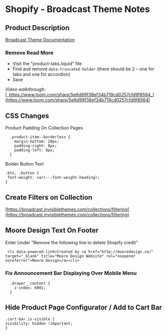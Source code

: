 
# Shopify - Broadcast Theme Notes

## Product Description
[Broadcast Theme Documentation](https://broadcast.invisiblethemes.com/about-broadcast/master)


### Remove Read More
-   Visit the "product-tabs.liquid" file
-   Find and remove `data-truncated-holder` (there should be 2 – one for tabs and one for accordion)
-   Save

_Video walkthrough:_ [_https://www.loom.com/share/5e6d99f38ef34b719cd0257cfd9f8564_](https://www.loom.com/share/5e6d99f38ef34b719cd0257cfd9f8564)


## CSS Changes
Product Padding On Collection Pages

```
  .product-item--borderless {
    margin-bottom: 20px;
    padding-right: 8px;
    padding-left: 8px;
  }
```

Bolder Button Text

```
.btn, .button {
 font-weight: var(---font-weight-heading);
}
```



## Create Filters on Collection
[https://broadcast.invisiblethemes.com/collections/filtering](https://broadcast.invisiblethemes.com/collections/filtering)


## Moore Design Text On Footer
Enter Under "Remove the following line to delete Shopify credit"

```
 <li data-powered-link>Created by <a href="http://mooredesign.co/" target="_blank" title="Moore Design Website" rel="noopener noreferrer">Moore Design</a></li>
```


### Fix Announcement Bar Displaying Over Mobile Menu
```
  .drawer__content {
    z-index: 6001;
  }
```


## Hide Product Page Configurator / Add to Cart Bar
```
.cart-bar.is-visible {
visibility: hidden !important;
}
```